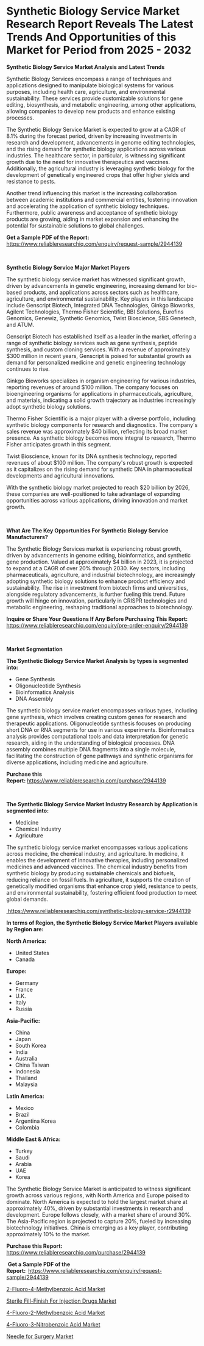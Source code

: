 <p><h1>Synthetic Biology Service Market Research Report Reveals The Latest Trends And Opportunities of this Market for Period from 2025 - 2032</h1></p><p><strong>Synthetic Biology Service Market Analysis and Latest Trends</strong></p>
<p><p>Synthetic Biology Services encompass a range of techniques and applications designed to manipulate biological systems for various purposes, including health care, agriculture, and environmental sustainability. These services provide customizable solutions for gene editing, biosynthesis, and metabolic engineering, among other applications, allowing companies to develop new products and enhance existing processes.</p><p>The Synthetic Biology Service Market is expected to grow at a CAGR of 8.1% during the forecast period, driven by increasing investments in research and development, advancements in genome editing technologies, and the rising demand for synthetic biology applications across various industries. The healthcare sector, in particular, is witnessing significant growth due to the need for innovative therapeutics and vaccines. Additionally, the agricultural industry is leveraging synthetic biology for the development of genetically engineered crops that offer higher yields and resistance to pests.</p><p>Another trend influencing this market is the increasing collaboration between academic institutions and commercial entities, fostering innovation and accelerating the application of synthetic biology techniques. Furthermore, public awareness and acceptance of synthetic biology products are growing, aiding in market expansion and enhancing the potential for sustainable solutions to global challenges.</p></p>
<p><strong>Get a Sample PDF of the Report:&nbsp;</strong> <a href="https://www.reliableresearchiq.com/enquiry/request-sample/2944139?utm_campaign=1121&utm_medium=2&utm_source=Github&utm_content=ia&utm_term=15032025&utm_id=synthetic-biology-service">https://www.reliableresearchiq.com/enquiry/request-sample/2944139</a></p>
<p>&nbsp;</p>
<p><strong>Synthetic Biology Service Major Market Players</strong></p>
<p><p>The synthetic biology service market has witnessed significant growth, driven by advancements in genetic engineering, increasing demand for bio-based products, and applications across sectors such as healthcare, agriculture, and environmental sustainability. Key players in this landscape include Genscript Biotech, Integrated DNA Technologies, Ginkgo Bioworks, Agilent Technologies, Thermo Fisher Scientific, BBI Solutions, Eurofins Genomics, Genewiz, Synthetic Genomics, Twist Bioscience, SBS Genetech, and ATUM.</p><p>Genscript Biotech has established itself as a leader in the market, offering a range of synthetic biology services such as gene synthesis, peptide synthesis, and custom cloning services. With a revenue of approximately $300 million in recent years, Genscript is poised for substantial growth as demand for personalized medicine and genetic engineering technology continues to rise.</p><p>Ginkgo Bioworks specializes in organism engineering for various industries, reporting revenues of around $100 million. The company focuses on bioengineering organisms for applications in pharmaceuticals, agriculture, and materials, indicating a solid growth trajectory as industries increasingly adopt synthetic biology solutions.</p><p>Thermo Fisher Scientific is a major player with a diverse portfolio, including synthetic biology components for research and diagnostics. The company's sales revenue was approximately $40 billion, reflecting its broad market presence. As synthetic biology becomes more integral to research, Thermo Fisher anticipates growth in this segment.</p><p>Twist Bioscience, known for its DNA synthesis technology, reported revenues of about $100 million. The company's robust growth is expected as it capitalizes on the rising demand for synthetic DNA in pharmaceutical developments and agricultural innovations.</p><p>With the synthetic biology market projected to reach $20 billion by 2026, these companies are well-positioned to take advantage of expanding opportunities across various applications, driving innovation and market growth.</p></p>
<p>&nbsp;</p>
<p><strong>What Are The Key Opportunities For Synthetic Biology Service Manufacturers?</strong></p>
<p><p>The Synthetic Biology Services market is experiencing robust growth, driven by advancements in genome editing, bioinformatics, and synthetic gene production. Valued at approximately $4 billion in 2023, it is projected to expand at a CAGR of over 20% through 2030. Key sectors, including pharmaceuticals, agriculture, and industrial biotechnology, are increasingly adopting synthetic biology solutions to enhance product efficiency and sustainability. The rise in investment from biotech firms and universities, alongside regulatory advancements, is further fueling this trend. Future growth will hinge on innovation, particularly in CRISPR technologies and metabolic engineering, reshaping traditional approaches to biotechnology.</p></p>
<p><strong>Inquire or Share Your Questions If Any Before Purchasing This Report:</strong> <a href="https://www.reliableresearchiq.com/enquiry/pre-order-enquiry/2944139?utm_campaign=1121&utm_medium=2&utm_source=Github&utm_content=ia&utm_term=15032025&utm_id=synthetic-biology-service">https://www.reliableresearchiq.com/enquiry/pre-order-enquiry/2944139</a></p>
<p>&nbsp;</p>
<p><strong>Market Segmentation</strong></p>
<p><strong>The Synthetic Biology Service Market Analysis by types is segmented into:</strong></p>
<p><ul><li>Gene Synthesis</li><li>Oligonucleotide Synthesis</li><li>Bioinformatics Analysis</li><li>DNA Assembly</li></ul></p>
<p><p>The synthetic biology service market encompasses various types, including gene synthesis, which involves creating custom genes for research and therapeutic applications. Oligonucleotide synthesis focuses on producing short DNA or RNA segments for use in various experiments. Bioinformatics analysis provides computational tools and data interpretation for genetic research, aiding in the understanding of biological processes. DNA assembly combines multiple DNA fragments into a single molecule, facilitating the construction of gene pathways and synthetic organisms for diverse applications, including medicine and agriculture.</p></p>
<p><strong>Purchase this Report:&nbsp;</strong><a href="https://www.reliableresearchiq.com/purchase/2944139?utm_campaign=1121&utm_medium=2&utm_source=Github&utm_content=ia&utm_term=15032025&utm_id=synthetic-biology-service">https://www.reliableresearchiq.com/purchase/2944139</a></p>
<p>&nbsp;</p>
<p><strong>The Synthetic Biology Service Market Industry Research by Application is segmented into:</strong></p>
<p><ul><li>Medicine</li><li>Chemical Industry</li><li>Agriculture</li></ul></p>
<p><p>The synthetic biology service market encompasses various applications across medicine, the chemical industry, and agriculture. In medicine, it enables the development of innovative therapies, including personalized medicines and advanced vaccines. The chemical industry benefits from synthetic biology by producing sustainable chemicals and biofuels, reducing reliance on fossil fuels. In agriculture, it supports the creation of genetically modified organisms that enhance crop yield, resistance to pests, and environmental sustainability, fostering efficient food production to meet global demands.</p></p>
<p><a href="https://www.reliableresearchiq.com/synthetic-biology-service-r2944139?utm_campaign=1121&utm_medium=2&utm_source=Github&utm_content=ia&utm_term=15032025&utm_id=synthetic-biology-service">&nbsp;https://www.reliableresearchiq.com/synthetic-biology-service-r2944139</a></p>
<p><strong>In terms of Region, the Synthetic Biology Service Market Players available by Region are:</strong></p>
<p>
    <p> <strong> North America: </strong>
        <ul>
            <li>United States</li>
            <li>Canada</li>
        </ul>
        </p> 
    <p> <strong> Europe: </strong>
        <ul>
            <li>Germany</li>
            <li>France</li>
            <li>U.K.</li>
            <li>Italy</li>
            <li>Russia</li>
        </ul>
        </p> 
    <p> <strong> Asia-Pacific: </strong>
        <ul>
            <li>China</li>
            <li>Japan</li>
            <li>South Korea</li>
            <li>India</li>
            <li>Australia</li>
            <li>China Taiwan</li>
            <li>Indonesia</li>
            <li>Thailand</li>
            <li>Malaysia</li>
        </ul>
        </p> 
    <p> <strong> Latin America: </strong>
        <ul>
            <li>Mexico</li>
            <li>Brazil</li>
            <li>Argentina Korea</li>
            <li>Colombia</li>
        </ul>
        </p> 
    <p> <strong> Middle East & Africa: </strong>
        <ul>
            <li>Turkey</li>
            <li>Saudi</li>
            <li>Arabia</li>
            <li>UAE</li>
            <li>Korea</li>
        </ul>
    </p>
    </p>
<p><p>The Synthetic Biology Service Market is anticipated to witness significant growth across various regions, with North America and Europe poised to dominate. North America is expected to hold the largest market share at approximately 40%, driven by substantial investments in research and development. Europe follows closely, with a market share of around 30%. The Asia-Pacific region is projected to capture 20%, fueled by increasing biotechnology initiatives. China is emerging as a key player, contributing approximately 10% to the market.</p></p>
<p><strong>Purchase this Report: </strong><a href="https://www.reliableresearchiq.com/purchase/2944139?utm_campaign=1121&utm_medium=2&utm_source=Github&utm_content=ia&utm_term=15032025&utm_id=synthetic-biology-service">https://www.reliableresearchiq.com/purchase/2944139</a></p>
<p>&nbsp;<strong>Get a Sample PDF of the Report:&nbsp;&nbsp;</strong><a href="https://www.reliableresearchiq.com/enquiry/request-sample/2944139?utm_campaign=1121&utm_medium=2&utm_source=Github&utm_content=ia&utm_term=15032025&utm_id=synthetic-biology-service">https://www.reliableresearchiq.com/enquiry/request-sample/2944139</a></p>
<p><strong></strong></p>
<p><p><a href="https://github.com/spineamosa0e/Market-Research-Report-List-1/blob/main/2-fluoro-4-methylbenzoic-acid-market.md?utm_campaign=1121&utm_medium=2&utm_source=Github&utm_content=ia&utm_term=15032025&utm_id=synthetic-biology-service">2-Fluoro-4-Methylbenzoic Acid Market</a></p><p><a href="https://github.com/dekamrapinq1/Market-Research-Report-List-1/blob/main/sterile-fill-finish-for-injection-drugs-market.md?utm_campaign=1121&utm_medium=2&utm_source=Github&utm_content=ia&utm_term=15032025&utm_id=synthetic-biology-service">Sterile Fill-Finish For Injection Drugs Market</a></p><p><a href="https://github.com/waldarolka1j/Market-Research-Report-List-1/blob/main/4-fluoro-2-methylbenzoic-acid-market.md?utm_campaign=1121&utm_medium=2&utm_source=Github&utm_content=ia&utm_term=15032025&utm_id=synthetic-biology-service">4-Fluoro-2-Methylbenzoic Acid Market</a></p><p><a href="https://github.com/dumanelina6v/Market-Research-Report-List-1/blob/main/4-fluoro-3-nitrobenzoic-acid-market.md?utm_campaign=1121&utm_medium=2&utm_source=Github&utm_content=ia&utm_term=15032025&utm_id=synthetic-biology-service">4-Fluoro-3-Nitrobenzoic Acid Market</a></p><p><a href="https://github.com/maaniwilka9y/Market-Research-Report-List-1/blob/main/needle-for-surgery-market.md?utm_campaign=1121&utm_medium=2&utm_source=Github&utm_content=ia&utm_term=15032025&utm_id=synthetic-biology-service">Needle for Surgery Market</a></p></p>